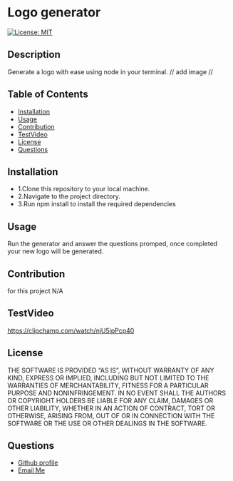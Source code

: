 # Logo generator
 
   [![License: MIT](https://img.shields.io/badge/License-MIT-yellow.svg)](https://opensource.org/licenses/MIT)

  ## Description
  
   Generate a logo with ease using node in your terminal.
   // add image //

  
  ## Table of Contents
  - [Installation](#installation)
  - [Usage](#usage)
  - [Contribution](#contribution)
  - [TestVideo](#testVideo)
  - [License](#license)
  - [Questions](#questions)
  
  ## Installation
  <ul>
<li>1.Clone this repository to your local machine.</li>
<li>2.Navigate to the project directory.</li>
<li>3.Run npm install to install the required dependencies</li>
</ul>

  ## Usage
  
  Run the generator and answer the questions promped, once completed your new logo will be generated.

  ## Contribution
  for this project N/A
  
  ## TestVideo

https://clipchamp.com/watch/njU5ipPcp40
  
  ## License
  
   THE SOFTWARE IS PROVIDED “AS IS”, WITHOUT WARRANTY OF ANY KIND, EXPRESS OR IMPLIED, INCLUDING BUT NOT LIMITED TO THE WARRANTIES OF MERCHANTABILITY, FITNESS FOR A PARTICULAR PURPOSE AND NONINFRINGEMENT. IN NO EVENT SHALL THE AUTHORS OR COPYRIGHT HOLDERS BE LIABLE FOR ANY CLAIM, DAMAGES OR OTHER LIABILITY, WHETHER IN AN ACTION OF CONTRACT, TORT OR OTHERWISE, ARISING FROM, OUT OF OR IN CONNECTION WITH THE SOFTWARE OR THE USE OR OTHER DEALINGS IN THE SOFTWARE.

  ## Questions
  <ul>
      <li> <a href="https://github.com/jgalvez98>Github Profile"> Github profile </a>  </li>
      <li> <a href="mailto:jgalvez98@gmail.com"> Email Me </a>  </li>
  </ul>
